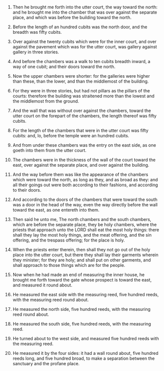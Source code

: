 1. Then he brought me forth into the utter court, the way toward the
north: and he brought me into the chamber that was over against the
separate place, and which was before the building toward the north.

2. Before the length of an hundred cubits was the north door, and
the breadth was fifty cubits.

3. Over against the twenty cubits which were for the inner court,
and over against the pavement which was for the utter court, was
gallery against gallery in three stories.

4. And before the chambers was a walk to ten cubits breadth inward,
a way of one cubit; and their doors toward the north.

5. Now the upper chambers were shorter: for the galleries were
higher than these, than the lower, and than the middlemost of the
building.

6. For they were in three stories, but had not pillars as the
pillars of the courts: therefore the building was straitened more than
the lowest and the middlemost from the ground.

7. And the wall that was without over against the chambers, toward
the utter court on the forepart of the chambers, the length thereof
was fifty cubits.

8. For the length of the chambers that were in the utter court was
fifty cubits: and, lo, before the temple were an hundred cubits.

9. And from under these chambers was the entry on the east side, as
one goeth into them from the utter court.

10. The chambers were in the thickness of the wall of the court
toward the east, over against the separate place, and over against the
building.

11. And the way before them was like the appearance of the chambers
which were toward the north, as long as they, and as broad as they:
and all their goings out were both according to their fashions, and
according to their doors.

12. And according to the doors of the chambers that were toward the
south was a door in the head of the way, even the way directly before
the wall toward the east, as one entereth into them.

13. Then said he unto me, The north chambers and the south chambers,
which are before the separate place, they be holy chambers, where the
priests that approach unto the LORD shall eat the most holy things:
there shall they lay the most holy things, and the meat offering, and
the sin offering, and the trespass offering; for the place is holy.

14. When the priests enter therein, then shall they not go out of
the holy place into the utter court, but there they shall lay their
garments wherein they minister; for they are holy; and shall put on
other garments, and shall approach to those things which are for the
people.

15. Now when he had made an end of measuring the inner house, he
brought me forth toward the gate whose prospect is toward the east,
and measured it round about.

16. He measured the east side with the measuring reed, five hundred
reeds, with the measuring reed round about.

17. He measured the north side, five hundred reeds, with the
measuring reed round about.

18. He measured the south side, five hundred reeds, with the
measuring reed.

19. He turned about to the west side, and measured five hundred
reeds with the measuring reed.

20. He measured it by the four sides: it had a wall round about,
five hundred reeds long, and five hundred broad, to make a separation
between the sanctuary and the profane place.